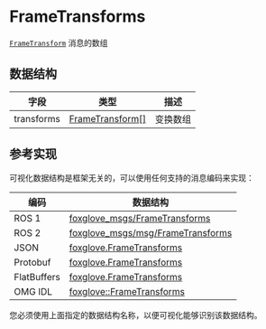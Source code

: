 # FrameTransforms

[`FrameTransform`](./frame-transform) 消息的数组

## 数据结构

| 字段       | 类型                                                                      | 描述           |
| ---------- | ------------------------------------------------------------------------- | -------------- |
| transforms | [FrameTransform\[\]](./frame-transform) | 变换数组       |

## 参考实现

可视化数据结构是框架无关的，可以使用任何支持的消息编码来实现：

| 编码       | 数据结构                                                                                                                      |
| ---------- | --------------------------------------------------------------------------------------------------------------------------- |
| ROS 1      | [foxglove\_msgs/FrameTransforms](https://github.com/foxglove/foxglove-sdk/blob/main/schemas/ros1/FrameTransforms.msg)       |
| ROS 2      | [foxglove\_msgs/msg/FrameTransforms](https://github.com/foxglove/foxglove-sdk/blob/main/schemas/ros2/FrameTransforms.msg)   |
| JSON       | [foxglove.FrameTransforms](https://github.com/foxglove/foxglove-sdk/blob/main/schemas/jsonschema/FrameTransforms.json)      |
| Protobuf   | [foxglove.FrameTransforms](https://github.com/foxglove/foxglove-sdk/blob/main/schemas/proto/foxglove/FrameTransforms.proto) |
| FlatBuffers| [foxglove.FrameTransforms](https://github.com/foxglove/foxglove-sdk/blob/main/schemas/flatbuffer/FrameTransforms.fbs)       |
| OMG IDL    | [foxglove::FrameTransforms](https://github.com/foxglove/foxglove-sdk/blob/main/schemas/omgidl/foxglove/FrameTransforms.idl) |

您必须使用上面指定的数据结构名称，以便可视化能够识别该数据结构。
